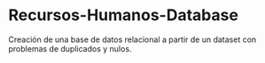 # Recursos-Humanos-Database
Creación de una base de datos relacional a partir de un dataset con problemas de duplicados y nulos. 
